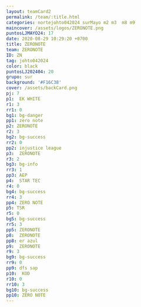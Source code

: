 ```yaml
---
layout: teamCard2
permalink: /team/:title.html
categories: nortejohto042024 surMayo m2 m3  m8 m9 
maincover: /assets/logos/ZERONOTE.png
puntosLJMAYO24: 17
date: 2020-08-29 10:29:20 +0700
title: ZERONOTE
team: ZERONOTE
ID: ZN
tag: johto042024
color: black
puntosLJ202404: 20
grupo: sur
background: '#F16C38'
cover: /assets/backCard.png
pj: 7
p1:  EK WHITE
r1: 3
rr1: 0 
bg1: bg-danger
pp1: zero note
p2: ZERONOTE
r2: 3
bg2: bg-success
rr2: 0
pp2: injustice league
p3:  ZERONOTE
r3: 2
bg3: bg-info
rr3: 1
pp3: AEP
p4:  STAR TEC
r4: 0
bg4: bg-success
rr4: 3
pp4: ZERO NOTE
p5: TSR
r5: 0
bg5: bg-success
rr5: 3
pp5: ZERONOTE
p8:  ZERONOTE
pp8: er azul
p9:  ZERONOTE
r9: 3
bg9: bg-success
rr9: 0
pp9: dfs sap
p10:  KOD
r10: 0
rr10: 3
bg10: bg-success
pp10: ZERO NOTE
---
```



